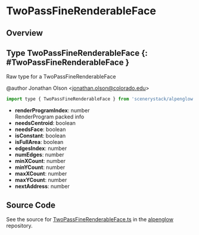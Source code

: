 # TwoPassFineRenderableFace

## Overview



## Type TwoPassFineRenderableFace {: #TwoPassFineRenderableFace }


Raw type for a TwoPassFineRenderableFace

@author Jonathan Olson &lt;jonathan.olson@colorado.edu&gt;

```js
import type { TwoPassFineRenderableFace } from 'scenerystack/alpenglow';
```


- **renderProgramIndex**: <span style="color: hsla(calc(var(--md-hue) + 180deg),80%,40%,1);">number</span>
<br>  RenderProgram packed info
- **needsCentroid**: <span style="color: hsla(calc(var(--md-hue) + 180deg),80%,40%,1);">boolean</span>
- **needsFace**: <span style="color: hsla(calc(var(--md-hue) + 180deg),80%,40%,1);">boolean</span>
- **isConstant**: <span style="color: hsla(calc(var(--md-hue) + 180deg),80%,40%,1);">boolean</span>
- **isFullArea**: <span style="color: hsla(calc(var(--md-hue) + 180deg),80%,40%,1);">boolean</span>
- **edgesIndex**: <span style="color: hsla(calc(var(--md-hue) + 180deg),80%,40%,1);">number</span>
- **numEdges**: <span style="color: hsla(calc(var(--md-hue) + 180deg),80%,40%,1);">number</span>
- **minXCount**: <span style="color: hsla(calc(var(--md-hue) + 180deg),80%,40%,1);">number</span>
- **minYCount**: <span style="color: hsla(calc(var(--md-hue) + 180deg),80%,40%,1);">number</span>
- **maxXCount**: <span style="color: hsla(calc(var(--md-hue) + 180deg),80%,40%,1);">number</span>
- **maxYCount**: <span style="color: hsla(calc(var(--md-hue) + 180deg),80%,40%,1);">number</span>
- **nextAddress**: <span style="color: hsla(calc(var(--md-hue) + 180deg),80%,40%,1);">number</span>




## Source Code

See the source for [TwoPassFineRenderableFace.ts](https://github.com/phetsims/alpenglow/blob/main/js/webgpu/wgsl/rasterize-two-pass/TwoPassFineRenderableFace.ts) in the [alpenglow](https://github.com/phetsims/alpenglow) repository.
